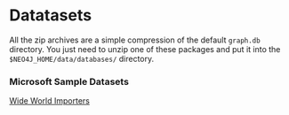# Datatasets

All the zip archives are a simple compression of the default `graph.db` directory. You just need to unzip one of these packages and put it into the `$NEO4J_HOME/data/databases/` directory.

### Microsoft Sample Datasets

[Wide World Importers](https://drive.google.com/file/d/1sgS47yqjq1X5Pfq6agk6J5InaUkCww9s/view?usp=sharing)
